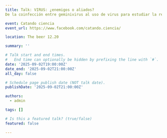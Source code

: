 ```yaml
---
title: Talk: VIRUS: ¿enemigos o aliados?
De la coinfección entre geminivirus al uso de virus para estudiar la respuesta a la sequía en cereales

event: Catando ciencia
event_url: https://www.facebook.com/catando.ciencia/

location: The beer 12.20

summary: ''

# Talk start and end times.
#   End time can optionally be hidden by prefixing the line with `#`.
date: '2025-09-02T19:00:00Z'
date_end: '2025-09-02T21:00:00Z'
all_day: false

# Schedule page publish date (NOT talk date).
publishDate: '2025-09-02T21:00:00Z'

authors:
  - admin

tags: []

# Is this a featured talk? (true/false)
featured: false

---
```



